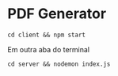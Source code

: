 # PDF Generator

```
cd client && npm start
```

Em outra aba do terminal
```
cd server && nodemon index.js
```